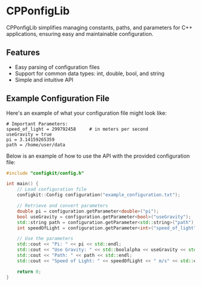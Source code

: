 # CPPonfigLib

CPPonfigLib simplifies managing constants, paths, and parameters for C++ applications, ensuring easy and maintainable configuration.

## Features

- Easy parsing of configuration files
- Support for common data types: int, double, bool, and string
- Simple and intuitive API

## Example Configuration File

Here's an example of what your configuration file might look like:

```
# Important Parameters:
speed_of_light = 299792458     # in meters per second
useGravity = true
pi = 3.14159265359
path = /home/user/data
```

Below is an example of how to use the API with the provided configuration file:

```cpp
#include "configkit/config.h"

int main() {
    // Load configuration file
    configkit::Config configuration("example_configuration.txt");

    // Retrieve and convert parameters
    double pi = configuration.getParameter<double>("pi");
    bool useGravity = configuration.getParameter<bool>("useGravity");
    std::string path = configuration.getParameter<std::string>("path");
    int speedOfLight = configuration.getParameter<int>("speed_of_light");

    // Use the parameters
    std::cout << "Pi: " << pi << std::endl;
    std::cout << "Use Gravity: " << std::boolalpha << useGravity << std::endl;
    std::cout << "Path: " << path << std::endl;
    std::cout << "Speed of Light: " << speedOfLight << " m/s" << std::endl;

    return 0;
}
```
